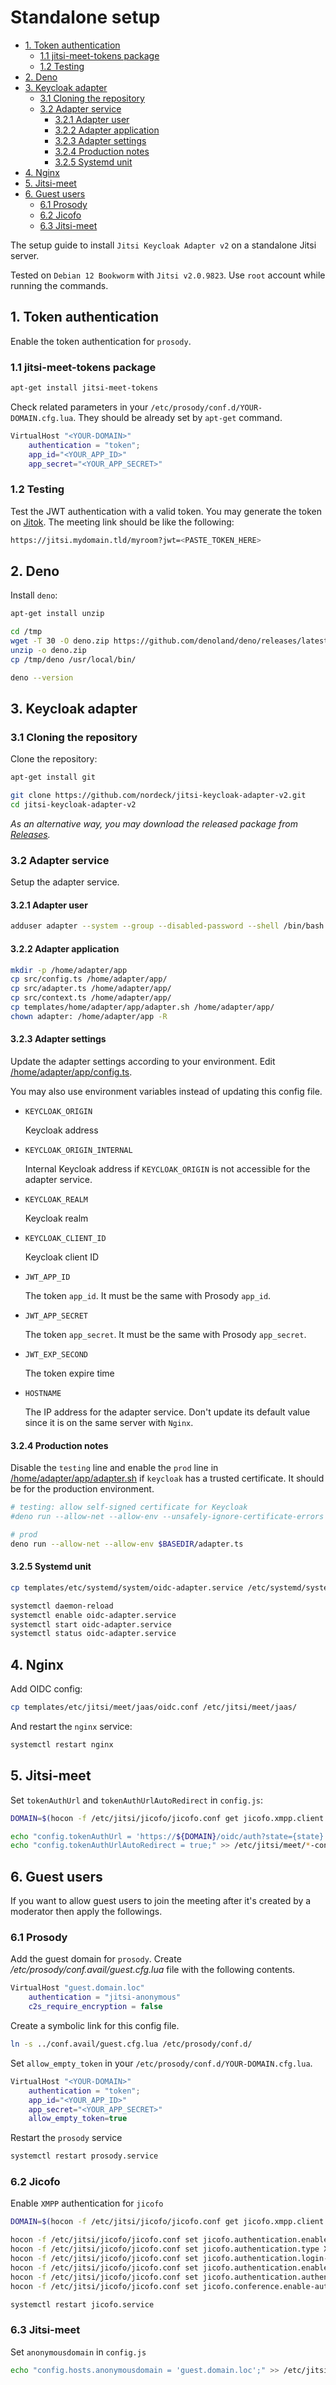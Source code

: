 # Standalone setup

- [1. Token authentication](#1-token-authentication)
  - [1.1 jitsi-meet-tokens package](#11-jitsi-meet-tokens-package)
  - [1.2 Testing](#12-testing)
- [2. Deno](#2-deno)
- [3. Keycloak adapter](#3-keycloak-adapter)
  - [3.1 Cloning the repository](#31-cloning-the-repository)
  - [3.2 Adapter service](#32-adapter-service)
    - [3.2.1 Adapter user](#321-adapter-user)
    - [3.2.2 Adapter application](#322-adapter-application)
    - [3.2.3 Adapter settings](#323-adapter-settings)
    - [3.2.4 Production notes](#324-production-notes)
    - [3.2.5 Systemd unit](#325-systemd-unit)
- [4. Nginx](#4-nginx)
- [5. Jitsi-meet](#5-jitsi-meet)
- [6. Guest users](#6-guest-users)
  - [6.1 Prosody](#61-prosody)
  - [6.2 Jicofo](#62-jicofo)
  - [6.3 Jitsi-meet](#63-jitsi-meet)

The setup guide to install `Jitsi Keycloak Adapter v2` on a standalone Jitsi
server.

Tested on `Debian 12 Bookworm` with `Jitsi v2.0.9823`. Use `root` account while
running the commands.

## 1. Token authentication

Enable the token authentication for `prosody`.

### 1.1 jitsi-meet-tokens package

```bash
apt-get install jitsi-meet-tokens
```

Check related parameters in your `/etc/prosody/conf.d/YOUR-DOMAIN.cfg.lua`. They
should be already set by `apt-get` command.

```lua
VirtualHost "<YOUR-DOMAIN>"
    authentication = "token";
    app_id="<YOUR_APP_ID>"
    app_secret="<YOUR_APP_SECRET>"
```

### 1.2 Testing

Test the JWT authentication with a valid token. You may generate the token on
[Jitok](https://jitok.emrah.com/). The meeting link should be like the
following:

```bash
https://jitsi.mydomain.tld/myroom?jwt=<PASTE_TOKEN_HERE>
```

## 2. Deno

Install `deno`:

```bash
apt-get install unzip

cd /tmp
wget -T 30 -O deno.zip https://github.com/denoland/deno/releases/latest/download/deno-x86_64-unknown-linux-gnu.zip
unzip -o deno.zip
cp /tmp/deno /usr/local/bin/

deno --version
```

## 3. Keycloak adapter

### 3.1 Cloning the repository

Clone the repository:

```bash
apt-get install git

git clone https://github.com/nordeck/jitsi-keycloak-adapter-v2.git
cd jitsi-keycloak-adapter-v2
```

_As an alternative way, you may download the released package from
[Releases](https://github.com/nordeck/jitsi-keycloak-adapter-v2/releases)._

### 3.2 Adapter service

Setup the adapter service.

#### 3.2.1 Adapter user

```bash
adduser adapter --system --group --disabled-password --shell /bin/bash --home /home/adapter
```

#### 3.2.2 Adapter application

```bash
mkdir -p /home/adapter/app
cp src/config.ts /home/adapter/app/
cp src/adapter.ts /home/adapter/app/
cp src/context.ts /home/adapter/app/
cp templates/home/adapter/app/adapter.sh /home/adapter/app/
chown adapter: /home/adapter/app -R
```

#### 3.2.3 Adapter settings

Update the adapter settings according to your environment. Edit
[/home/adapter/app/config.ts](../src/config.ts).

You may also use environment variables instead of updating this config file.

- `KEYCLOAK_ORIGIN`

  Keycloak address

- `KEYCLOAK_ORIGIN_INTERNAL`

  Internal Keycloak address if `KEYCLOAK_ORIGIN` is not accessible for the
  adapter service.

- `KEYCLOAK_REALM`

  Keycloak realm

- `KEYCLOAK_CLIENT_ID`

  Keycloak client ID

- `JWT_APP_ID`

  The token `app_id`. It must be the same with Prosody `app_id`.

- `JWT_APP_SECRET`

  The token `app_secret`. It must be the same with Prosody `app_secret`.

- `JWT_EXP_SECOND`

  The token expire time

- `HOSTNAME`

  The IP address for the adapter service. Don't update its default value since
  it is on the same server with `Nginx`.

#### 3.2.4 Production notes

Disable the `testing` line and enable the `prod` line in
[/home/adapter/app/adapter.sh](../templates/home/adapter/app/adapter.sh) if
`keycloak` has a trusted certificate. It should be for the production
environment.

```bash
# testing: allow self-signed certificate for Keycloak
#deno run --allow-net --allow-env --unsafely-ignore-certificate-errors $BASEDIR/adapter.ts

# prod
deno run --allow-net --allow-env $BASEDIR/adapter.ts
```

#### 3.2.5 Systemd unit

```bash
cp templates/etc/systemd/system/oidc-adapter.service /etc/systemd/system/

systemctl daemon-reload
systemctl enable oidc-adapter.service
systemctl start oidc-adapter.service
systemctl status oidc-adapter.service
```

## 4. Nginx

Add OIDC config:

```bash
cp templates/etc/jitsi/meet/jaas/oidc.conf /etc/jitsi/meet/jaas/
```

And restart the `nginx` service:

```bash
systemctl restart nginx
```

## 5. Jitsi-meet

Set `tokenAuthUrl` and `tokenAuthUrlAutoRedirect` in `config.js`:

```bash
DOMAIN=$(hocon -f /etc/jitsi/jicofo/jicofo.conf get jicofo.xmpp.client.xmpp-domain | tr -d '"')

echo "config.tokenAuthUrl = 'https://${DOMAIN}/oidc/auth?state={state}';" >> /etc/jitsi/meet/*-config.js
echo "config.tokenAuthUrlAutoRedirect = true;" >> /etc/jitsi/meet/*-config.js
```

## 6. Guest users

If you want to allow guest users to join the meeting after it's created by a
moderator then apply the followings.

### 6.1 Prosody

Add the guest domain for `prosody`. Create
_/etc/prosody/conf.avail/guest.cfg.lua_ file with the following contents.

```lua
VirtualHost "guest.domain.loc"
    authentication = "jitsi-anonymous"
    c2s_require_encryption = false
```

Create a symbolic link for this config file.

```bash
ln -s ../conf.avail/guest.cfg.lua /etc/prosody/conf.d/
```

Set `allow_empty_token` in your `/etc/prosody/conf.d/YOUR-DOMAIN.cfg.lua`.

```lua
VirtualHost "<YOUR-DOMAIN>"
    authentication = "token";
    app_id="<YOUR_APP_ID>"
    app_secret="<YOUR_APP_SECRET>"
    allow_empty_token=true
```

Restart the `prosody` service

```bash
systemctl restart prosody.service
```

### 6.2 Jicofo

Enable `XMPP` authentication for `jicofo`

```bash
DOMAIN=$(hocon -f /etc/jitsi/jicofo/jicofo.conf get jicofo.xmpp.client.xmpp-domain)

hocon -f /etc/jitsi/jicofo/jicofo.conf set jicofo.authentication.enabled true
hocon -f /etc/jitsi/jicofo/jicofo.conf set jicofo.authentication.type XMPP
hocon -f /etc/jitsi/jicofo/jicofo.conf set jicofo.authentication.login-url $DOMAIN
hocon -f /etc/jitsi/jicofo/jicofo.conf set jicofo.authentication.enable-auto-login false
hocon -f /etc/jitsi/jicofo/jicofo.conf set jicofo.authentication.authentication-lifetime '100 milliseconds'
hocon -f /etc/jitsi/jicofo/jicofo.conf set jicofo.conference.enable-auto-owner false

systemctl restart jicofo.service
```

### 6.3 Jitsi-meet

Set `anonymousdomain` in `config.js`

```bash
echo "config.hosts.anonymousdomain = 'guest.domain.loc';" >> /etc/jitsi/meet/*-config.js
```
